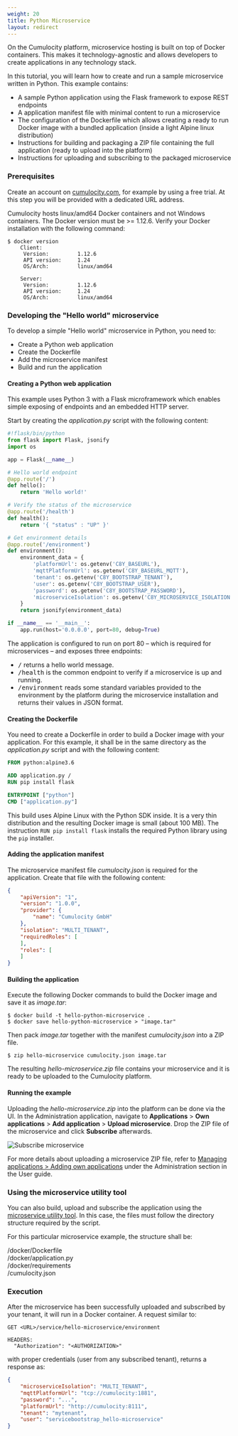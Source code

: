 ```yaml
---
weight: 20
title: Python Microservice
layout: redirect
---
```


On the Cumulocity platform, microservice hosting is built on top of Docker containers. This makes it technology-agnostic and allows developers to create applications in any technology stack.

In this tutorial, you will learn how to create and run a sample microservice written in Python. This example contains:

* A sample Python application using the Flask framework to expose REST endpoints
* A application manifest file with minimal content to run a microservice
* The configuration of the Dockerfile which allows creating a ready to run Docker image with a bundled application (inside a light Alpine linux distribution)
* Instructions for building and packaging a ZIP file containing the full application (ready to upload into the platform)
* Instructions for uploading and subscribing to the packaged microservice

### Prerequisites

Create an account on [cumulocity.com](https://cumulocity.com), for example by using a free trial. At this step you will be provided with a dedicated URL address.

Cumulocity hosts linux/amd64 Docker containers and not Windows containers. The Docker version must be >= 1.12.6. Verify your Docker installation with the following command:

```shell
$ docker version
    Client:
     Version:         1.12.6
     API version:     1.24
     OS/Arch:         linux/amd64

    Server:
     Version:         1.12.6
     API version:     1.24
     OS/Arch:         linux/amd64
```

### Developing the "Hello world" microservice

To develop a simple "Hello world" microservice in Python, you need to:

* Create a Python web application
* Create the Dockerfile
* Add the microservice manifest
* Build and run the application

#### Creating a Python web application

This example uses Python 3 with a Flask microframework which enables simple exposing of endpoints and an embedded HTTP server.

Start by creating the _application.py_ script with the following content:

```python
#!flask/bin/python
from flask import Flask, jsonify
import os

app = Flask(__name__)

# Hello world endpoint
@app.route('/')
def hello():
    return 'Hello world!'

# Verify the status of the microservice
@app.route('/health')
def health():
    return '{ "status" : "UP" }'

# Get environment details
@app.route('/environment')
def environment():
    environment_data = {
        'platformUrl': os.getenv('C8Y_BASEURL'),
        'mqttPlatformUrl': os.getenv('C8Y_BASEURL_MQTT'),
        'tenant': os.getenv('C8Y_BOOTSTRAP_TENANT'),
        'user': os.getenv('C8Y_BOOTSTRAP_USER'),
        'password': os.getenv('C8Y_BOOTSTRAP_PASSWORD'),
        'microserviceIsolation': os.getenv('C8Y_MICROSERVICE_ISOLATION')
    }
    return jsonify(environment_data)

if __name__ == '__main__':
    app.run(host='0.0.0.0', port=80, debug=True)
```

The application is configured to run on port 80 – which is required for microservices – and exposes three endpoints:

- <kbd>/</kbd> returns a hello world message.
- <kbd>/health</kbd> is the common endpoint to verify if a microservice is up and running.
- <kbd>/environment</kbd> reads some standard variables provided to the environment by the platform during the microservice installation and returns their values in JSON format.

#### Creating the Dockerfile

You need to create a Dockerfile in order to build a Docker image with your application. For this example, it shall be in the same directory as the _application.py_ script and with the following content:

```dockerfile
FROM python:alpine3.6

ADD application.py /
RUN pip install flask

ENTRYPOINT ["python"]
CMD ["application.py"]
```

This build uses Alpine Linux with the Python SDK inside. It is a very thin distribution and the resulting Docker image is small (about 100 MB). The instruction `RUN pip install flask` installs the required Python library using the `pip` installer.

#### Adding the application manifest

The microservice manifest file _cumulocity.json_ is required for the application. Create that file with the following content:

```json
{
    "apiVersion": "1",
    "version": "1.0.0",
    "provider": {
        "name": "Cumulocity GmbH"
    },
    "isolation": "MULTI_TENANT",
    "requiredRoles": [
    ],
    "roles": [
    ]
}
```

#### Building the application

Execute the following Docker commands to build the Docker image and save it as _image.tar_:

```shell
$ docker build -t hello-python-microservice .
$ docker save hello-python-microservice > "image.tar"
```

Then pack _image.tar_ together with the manifest _cumulocity.json_ into a ZIP file.

```shell
$ zip hello-microservice cumulocity.json image.tar
```

The resulting _hello-microservice.zip_ file contains your microservice and it is ready to be uploaded to the Cumulocity platform.

#### Running the example

Uploading the _hello-microservice.zip_ into the platform can be done via the UI. In the Administration application, navigate to **Applications** > **Own applications** > **Add application** > **Upload microservice**. Drop the ZIP file of the microservice and click **Subscribe** afterwards.

![Subscribe microservice](/guides/images/microservices-sdk/admin-microservice-subscribe-up.png)

For more details about uploading a microservice ZIP file, refer to [Managing applications > Adding own applications](/guides/users-guide/administration#adding-applications) under the Administration section in the User guide.

### Using the microservice utility tool

You can also build, upload and subscribe the application using the [microservice utility tool](/guides/microservice-sdk/concept/#ms-utility-tool). In this case, the files must follow the directory structure required by the script.

For this particular microservice example, the structure shall be:


/docker/Dockerfile <br>
/docker/application.py <br>
/docker/requirements <br>
/cumulocity.json <br>


### Execution

After the microservice has been successfully uploaded and subscribed by your tenant, it will run in a Docker container. A request similar to:

```http
GET <URL>/service/hello-microservice/environment

HEADERS:
  "Authorization": "<AUTHORIZATION>"
```

with proper credentials (user from any subscribed tenant), returns a response as:

```json
{
    "microserviceIsolation": "MULTI_TENANT",
    "mqttPlatformUrl": "tcp://cumulocity:1881",
    "password": "...",
    "platformUrl": "http://cumulocity:8111",
    "tenant": "mytenant",
    "user": "servicebootstrap_hello-microservice"
}
```
